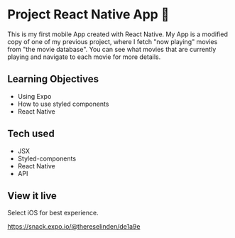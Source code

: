 # Project React Native App 📱

This is my first mobile App created with React Native.
My App is a modified copy of one of my previous project, where I fetch "now playing" movies from "the movie database".
You can see what movies that are currently playing and navigate to each movie for more details.

## Learning Objectives

- Using Expo
- How to use styled components
- React Native

## Tech used

- JSX
- Styled-components
- React Native
- API

## View it live

Select iOS for best experience.

https://snack.expo.io/@thereselinden/de1a9e
